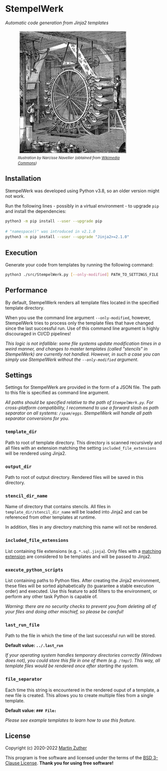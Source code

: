 # StempelWerk

_Automatic code generation from Jinja2 templates_

<figure style="display: flex; flex-flow: column; max-width: 25em;">
  <img src="include/wallpaper-surface-printing-machine.jpg"
       alt="Illustration of an old printing machine" />
  <figurecaption>
    <small>
      <em>
        Illustration by Narcisse Navellier (obtained from
        <a href="https://commons.wikimedia.org/wiki/File:Wallpaper-surface-printing-machine.jpg">
          Wikimedia Commons</a>)
      </em>
    </small>
  </figurecaption>
</figure>

## Installation

StempelWerk was developed using Python v3.8, so an older version might
not work.

Run the following lines - possibly in a virtual environment - to
upgrade `pip` and install the dependencies:

```bash
python3 -m pip install --user --upgrade pip

# "namespace()" was introduced in v2.1.0
python3 -m pip install --user --upgrade "Jinja2>=2.1.0"
```

## Execution

Generate your code from templates by running the following command:

```bash
python3 ./src/StempelWerk.py [--only-modified] PATH_TO_SETTINGS_FILE
```

## Performance

By default, StempelWerk renders all template files located in the
specified template directory.

When you use the command line argument `--only-modified`, however,
StempelWerk tries to process only the template files that have changed
since the last successful run. Use of this command line argument is
highly discouraged in CI/CD pipelines!

_This logic is not infallible: some file systems update modification
times in a weird manner, and changes to master templates (called
"stencils" in StempelWerk) are currently not handled. However, in such
a case you can simply use StempelWerk without the `--only-modified`
argument._

## Settings

Settings for StempelWerk are provided in the form of a JSON file. The
path to this file is specified as command line argument.

_All paths should be specified relative to the path of
`StempelWerk.py`. For cross-platform compatibility, I recommend to use
a forward slash as path separator on all systems:
`/spam/eggs`. StempelWerk will handle all path separator conversions
for you._

### `template_dir`

Path to root of template directory. This directory is scanned
recursively and all files with an extension matching the setting
`included_file_extensions` will be rendered using Jinja2.

### `output_dir`

Path to root of output directory. Rendered files will be saved in this
directory.

### `stencil_dir_name`

Name of directory that contains stencils. All files in
`template_dir/stencil_dir_name` will be loaded into Jinja2 and can be
referenced from other templates at runtime.

In addition, files in any directory matching this name will not be
rendered.

### `included_file_extensions`

List containing file extensions (e.g. `*.sql.jinja`). Only files with
a [matching extension](https://docs.python.org/3/library/fnmatch.html)
are considered to be templates and will be passed to Jinja2.

### `execute_python_scripts`

List containing paths to Python files. After creating the Jinja2
environment, these files will be sorted alphabetically (to guarantee a
stable execution order) and executed. Use this feature to add filters
to the environment, or perform any other task Python is capable of.

_Warning: there are no security checks to prevent you from deleting
all of your files and doing other mischief, so please be careful!_

### `last_run_file`

Path to the file in which the time of the last successful run will be
stored.

**Default value: `../.last_run`**

_If your operating system handles temporary directories correctly
(Windows does not), you could store this file in one of them
(e.g. `/tmp/`). This way, all template files would be rendered once
after starting the system._

### `file_separator`

Each time this string is encountered in the rendered ouput of a
template, a new file is created. This allows you to create multiple
files from a single template.

**Default value: `### File: `**

_Please see example templates to learn how to use this feature._

## License

Copyright (c) 2020-2022 [Martin Zuther](https://www.mzuther.de/)

This program is free software and licensed under the terms of the [BSD
3-Clause License](./LICENSE.md). **Thank you for using free
software!**
